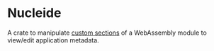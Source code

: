 # Nucleide
A crate to manipulate
[custom sections](https://webassembly.github.io/spec/core/binary/modules.html#index-2)
of a WebAssembly module to view/edit application metadata.
